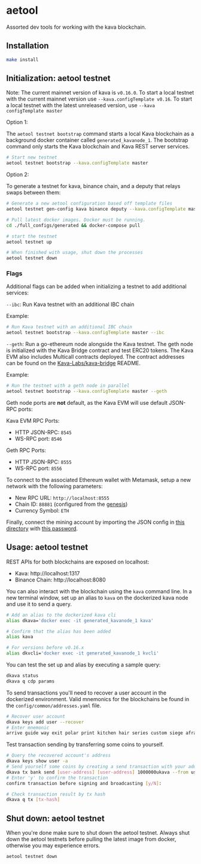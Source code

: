 # aetool

Assorted dev tools for working with the kava blockchain.

## Installation

```bash
make install
```

## Initialization: aetool testnet

Note: The current mainnet version of kava is `v0.16.0`. To start a local testnet
with the current mainnet version use `--kava.configTemplate v0.16`. To start a
local testnet with the latest unreleased version, use
`--kava configTemplate master`

Option 1:

The `aetool testnet bootstrap` command starts a local Kava blockchain as a
background docker container called `generated_kavanode_1`. The bootstrap command
only starts the Kava blockchain and Kava REST server services.

```bash
# Start new testnet
aetool testnet bootstrap --kava.configTemplate master
```

Option 2:

To generate a testnet for kava, binance chain, and a deputy that relays swaps between them:

```bash
# Generate a new aetool configuration based off template files
aetool testnet gen-config kava binance deputy --kava.configTemplate master

# Pull latest docker images. Docker must be running.
cd ./full_configs/generated && docker-compose pull

# start the testnet
aetool testnet up

# When finished with usage, shut down the processes
aetool testnet down
```

### Flags

Additional flags can be added when initializing a testnet to add additional
services:

`--ibc`: Run Kava testnet with an additional IBC chain

Example:

```bash
# Run Kava testnet with an additional IBC chain
aetool testnet bootstrap --kava.configTemplate master --ibc
```

`--geth`: Run a go-ethereum node alongside the Kava testnet. The geth node is
initialized with the Kava Bridge contract and test ERC20 tokens. The Kava EVM
also includes Multicall contracts deployed. The contract addresses can be found
on the [Kava-Labs/kava-bridge](https://github.com/Kava-Labs/kava-bridge#development)
README.

Example:

```bash
# Run the testnet with a geth node in parallel
aetool testnet bootstrap --kava.configTemplate master --geth
```

Geth node ports are **not** default, as the Kava EVM will use default JSON-RPC
ports:

Kava EVM RPC Ports:

* HTTP JSON-RPC: `8545`
* WS-RPC port: `8546`

Geth RPC Ports:

* HTTP JSON-RPC: `8555`
* WS-RPC port: `8556`

To connect to the associated Ethereum wallet with Metamask, setup a new network with the following parameters:
* New RPC URL: `http://localhost:8555`
* Chain ID: `88881` (configured from the [genesis](config/templates/geth/initstate/genesis.json#L3))
* Currency Symbol: `ETH`

Finally, connect the mining account by importing the JSON config in [this directory](config/templates/geth/initstate/.geth/keystore)
with [this password](config/templates/geth/initstate/eth-password).

## Usage: aetool testnet

REST APIs for both blockchains are exposed on localhost:

- Kava: http://localhost:1317
- Binance Chain: http://localhost:8080

You can also interact with the blockchain using the `kava` command line. In a
new terminal window, set up an alias to `kava` on the dockerized kava node and
use it to send a query.

```bash
# Add an alias to the dockerized kava cli
alias dkava='docker exec -it generated_kavanode_1 kava'

# Confirm that the alias has been added
alias kava

# For versions before v0.16.x
alias dkvcli='docker exec -it generated_kavanode_1 kvcli'
```

You can test the set up and alias by executing a sample query:

```bash
dkava status
dkava q cdp params
```

To send transactions you'll need to recover a user account in the dockerized environment. Valid mnemonics for the blockchains be found in the `config/common/addresses.yaml` file.

```bash
# Recover user account
dkava keys add user --recover
# Enter mnemonic
arrive guide way exit polar print kitchen hair series custom siege afraid shrug crew fashion mind script divorce pattern trust project regular robust safe
```

Test transaction sending by transferring some coins to yourself.

```bash
# Query the recovered account's address
dkava keys show user -a
# Send yourself some coins by creating a send transaction with your address as both sender and receiver
dkava tx bank send [user-address] [user-address] 1000000ukava --from user
# Enter 'y' to confirm the transaction
confirm transaction before signing and broadcasting [y/N]:

# Check transaction result by tx hash
dkava q tx [tx-hash]
```

## Shut down: aetool testnet

When you're done make sure to shut down the aetool testnet. Always shut down the aetool testnets before pulling the latest image from docker, otherwise you may experience errors.

```bash
aetool testnet down
```
